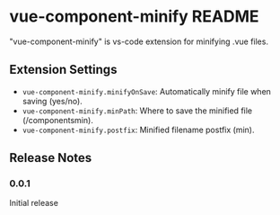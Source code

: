 # vue-component-minify README

"vue-component-minify" is vs-code extension for minifying .vue files. 


## Extension Settings

* `vue-component-minify.minifyOnSave`: Automatically minify file when saving (yes/no).
* `vue-component-minify.minPath`: Where to save the minified file (/componentsmin).
* `vue-component-minify.postfix`: Minified filename postfix (min).

## Release Notes

### 0.0.1
Initial release
